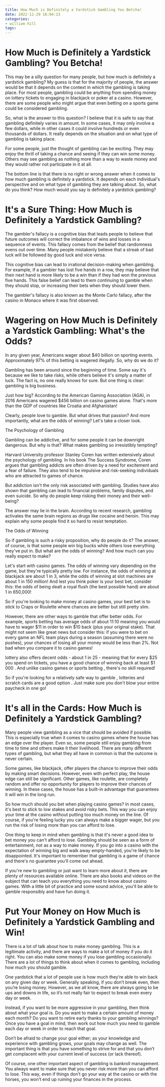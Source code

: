 ```yaml
---
title: How Much is Definitely a Yardstick Gambling You Betcha!
date: 2022-11-29 16:04:13
categories:
- william hill
tags:
---
```



#  How Much is Definitely a Yardstick Gambling? You Betcha!

This may be a silly question for many people, but how much is definitely a yardstick gambling? My guess is that for the majority of people, the answer would be that it depends on the context in which the gambling is taking place. For most people, gambling could be anything from spending money on lottery tickets to engaging in blackjack or poker at a casino. However, there are some people who might argue that even betting on a sports game could be considered gambling.

So, what is the answer to this question? I believe that it is safe to say that gambling definitely varies in amount. In some cases, it may only involve a few dollars, while in other cases it could involve hundreds or even thousands of dollars. It really depends on the situation and on what type of gambling is taking place.

For some people, just the thought of gambling can be exciting. They may enjoy the thrill of taking a chance and seeing if they can win some money. Others may see gambling as nothing more than a way to waste money and they would rather not participate in it at all.

The bottom line is that there is no right or wrong answer when it comes to how much gambling is definitely a yardstick. It depends on each individual's perspective and on what type of gambling they are talking about. So, what do you think? How much would you say is definitely a yardstick gambling?

#  It's a Sure Thing: How Much is Definitely a Yardstick Gambling?

The gambler's fallacy is a cognitive bias that leads people to believe that future outcomes will correct the imbalance of wins and losses in a sequence of events. This fallacy comes from the belief that randomness evens out over time. Many people mistakenly believe that a streak of bad luck will be followed by good luck and vice versa.

This cognitive bias can lead to irrational decision-making when gambling. For example, if a gambler has lost five hands in a row, they may believe that their next hand is more likely to be a win than if they had won the previous five hands. This false belief can lead to them continuing to gamble when they should stop, or increasing their bets when they should lower them.

The gambler's fallacy is also known as the Monte Carlo fallacy, after the casino in Monaco where it was first observed.

#  Wagering on How Much is Definitely a Yardstick Gambling: What's the Odds?

In any given year, Americans wager about $40 billion on sporting events. Approximately 97% of this betting is wagered illegally. So, why do we do it?

Gambling has been around since the beginning of time. Some say it's because we like to take risks, while others believe it's simply a matter of luck. The fact is, no one really knows for sure. But one thing is clear: gambling is big business.

Just how big? According to the American Gaming Association (AGA), in 2016 Americans wagered $456 billion on casino games alone. That's more than the GDP of countries like Croatia and Afghanistan!

Clearly, people love to gamble. But what drives that passion? And more importantly, what are the odds of winning? Let's take a closer look.

The Psychology of Gambling

Gambling can be addictive, and for some people it can be downright dangerous. But why is that? What makes gambling so irresistibly tempting?

Harvard University professor Stanley Coren has written extensively about the psychology of gambling. In his book The Success Syndrome, Coren argues that gambling addicts are often driven by a need for excitement and a fear of failure. They also tend to be impulsive and risk-seeking individuals who are attracted to games of chance.

But addiction isn't the only risk associated with gambling. Studies have also shown that gambling can lead to financial problems, family disputes, and even suicide. So why do people keep risking their money and their well-being?

The answer may lie in the brain. According to recent research, gambling activates the same brain regions as drugs like cocaine and heroin. This may explain why some people find it so hard to resist temptation.

The Odds of Winning

So if gambling is such a risky proposition, why do people do it? The answer, of course, is that some people win big bucks while others lose everything they've put in. But what are the odds of winning? And how much can you really expect to make?


Let's start with casino games. The odds of winning vary depending on the game, but they're typically pretty low. For instance, the odds of winning at blackjack are about 1 in 3, while the odds of winning at slot machines are about 1 in 150 million! And lest you think poker is your best bet, consider this: the odds of being dealt a royal flush (the best possible hand) are about 1 in 650,000!

 So if you're looking to make money at casino games, your best bet is to stick to Craps or Roulette where chances are better but still pretty slim.



 However, there are other ways to gamble that offer better odds. For example, sports betting has average odds of about 11:10 meaning you would have to wager $11 in order to win $10 back (plus your original stake). That might not seem like great news but consider this: if you were to bet on every game an NFL team plays during a season (assuming there were no pushes), your chances of losing all your money would be less than 2%. Not bad when you compare it to casino games!

  lottery also offers decent odds - about 1 in 25 - meaning that for every $25 you spend on tickets, you have a good chance of winning back at least $1 000 . And unlike casino games or sports betting , there's no skill required! 

So if you're looking for a relatively safe way to gamble , lotteries and scratch cards are a good option . Just make sure you don't blow your entire paycheck in one go!

#  It's all in the Cards: How Much is Definitely a Yardstick Gambling?

Many people view gambling as a vice that should be avoided if possible. This is especially true when it comes to casino games where the house has an edge over the player. Even so, some people still enjoy gambling from time to time and others make it their livelihood. There are many different types of gambling, but what they all have in common is that the outcome is never certain.

Some games, like blackjack, offer players the chance to improve their odds by making smart decisions. However, even with perfect play, the house edge can still be significant. Other games, like roulette, are completely random and offer no opportunity for players to improve their chances of winning. In these cases, the house has a built-in advantage that guarantees it will win in the long run.

So how much should you bet when playing casino games? In most cases, it's best to stick to low stakes and avoid risky bets. This way you can enjoy your time at the casino without putting too much money on the line. Of course, if you're feeling lucky you can always make a bigger wager, but you run the risk of losing more than you can afford to lose.

One thing to keep in mind when gambling is that it's never a good idea to bet money you can't afford to lose. Gambling should be seen as a form of entertainment, not as a way to make money. If you go into a casino with the expectation of winning big and walk away empty-handed, you're likely to be disappointed. It's important to remember that gambling is a game of chance and there's no guarantee you'll come out ahead.

If you're new to gambling or just want to learn more about it, there are plenty of resources available online. There are also books and videos on the subject that can teach you everything you need to know about casino games. With a little bit of practice and some sound advice, you'll be able to gamble responsibly and have fun doing it.

#  Put Your Money on How Much is Definitely a Yardstick Gambling and Win!

There is a lot of talk about how to make money gambling. This is a legitimate activity, and there are ways to make a lot of money if you do it right. You can also make some money if you lose gambling occasionally. There are a lot of things to think about when it comes to gambling, including how much you should gamble.

One yardstick that a lot of people use is how much they’re able to win back on any given day or week. Generally speaking, if you don’t break even, then you’re losing money. However, as we all know, there are always going to be ups and downs in life, so it’s not really fair to expect to break even every day or week.

Instead, if you want to be more aggressive in your gambling, then think about what your goal is. Do you want to make a certain amount of money each month? Do you want to retire early thanks to your gambling winnings? Once you have a goal in mind, then work out how much you need to gamble each day or week in order to reach that goal.

Don’t be afraid to change your goal either; as your knowledge and experience with gambling grows, your goals may change as well. The important thing is that you have something to strive for and that you don’t get complacent with your current level of success (or lack thereof).

Of course, one other important aspect of gambling is bankroll management. You always want to make sure that you never risk more than you can afford to lose. This way, even if things don’t go your way at the casino or with the horses, you won’t end up ruining your finances in the process.